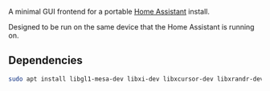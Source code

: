 A minimal GUI frontend for a portable
[Home Assistant](https://www.home-assistant.io/) install.

Designed to be run on the same device that the Home Assistant is running on.

## Dependencies

```bash
sudo apt install libgl1-mesa-dev libxi-dev libxcursor-dev libxrandr-dev libxinerama-dev libwayland-dev libxkbcommon-dev
```
